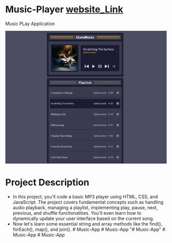 # Music-Player [website_Link](https://kumarshivam04203.github.io/Music-Player/)
Music PLay Application

![Main Page](music.png)

# Project Description
* In this project, you'll code a basic MP3 player using HTML, CSS, and JavaScript. The project covers fundamental concepts such as handling audio playback, managing a playlist, implementing play, pause, next, previous, and shuffle functionalities. You'll even learn how to dynamically update your user interface based on the current song.
* Now let's learn some essential string and array methods like the find(), forEach(), map(), and join().
#   M u s i c - A p p 
 
 #   M u s i c - A p p 
 
 "# Music-App" 
#   M u s i c - A p p 
 
 #   M u s i c - A p p 
 
 